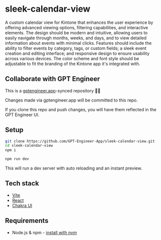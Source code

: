 # sleek-calendar-view

A custom calendar view for Kintone that enhances the user experience by offering advanced viewing options, filtering capabilities, and interactive elements. The design should be modern and intuitive, allowing users to easily navigate through months, weeks, and days, and to view detailed information about events with minimal clicks. Features should include the ability to filter events by category, tags, or custom fields; a sleek event creation and editing interface; and responsive design to ensure usability across various devices. The color scheme and font style should be adjustable to fit the branding of the Kintone app it's integrated with.

## Collaborate with GPT Engineer

This is a [gptengineer.app](https://gptengineer.app)-synced repository 🌟🤖

Changes made via gptengineer.app will be committed to this repo.

If you clone this repo and push changes, you will have them reflected in the GPT Engineer UI.

## Setup

```sh
git clone https://github.com/GPT-Engineer-App/sleek-calendar-view.git
cd sleek-calendar-view
npm i
```

```sh
npm run dev
```

This will run a dev server with auto reloading and an instant preview.

## Tech stack

- [Vite](https://vitejs.dev/)
- [React](https://react.dev/)
- [Chakra UI](https://chakra-ui.com/)

## Requirements

- Node.js & npm - [install with nvm](https://github.com/nvm-sh/nvm#installing-and-updating)
